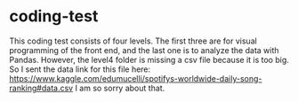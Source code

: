 # coding-test


This coding test consists of four levels. The first three are for visual programming of the front end, and the last one is to analyze the data with Pandas.
However, the level4 folder is missing a csv file because it is too big. So I sent the data link for this file here:
https://www.kaggle.com/edumucelli/spotifys-worldwide-daily-song-ranking#data.csv
I am so sorry about that.

